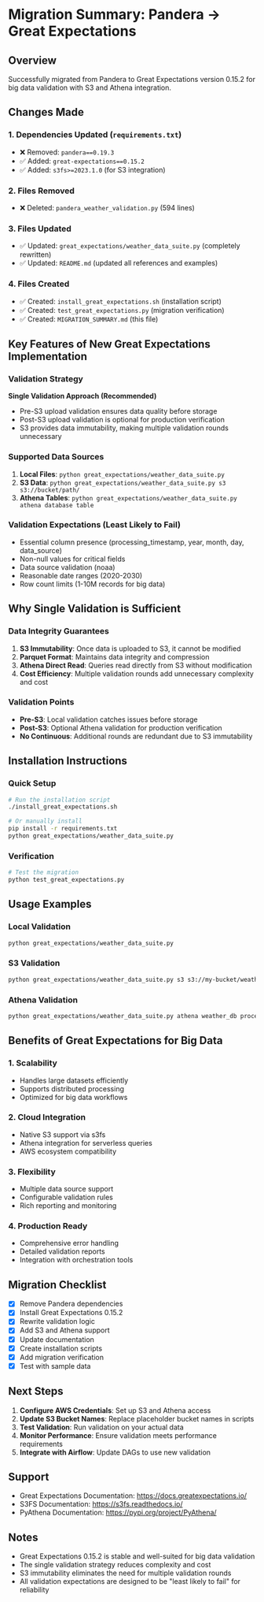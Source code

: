 # Migration Summary: Pandera → Great Expectations

## Overview
Successfully migrated from Pandera to Great Expectations version 0.15.2 for big data validation with S3 and Athena integration.

## Changes Made

### 1. Dependencies Updated (`requirements.txt`)
- ❌ Removed: `pandera==0.19.3`
- ✅ Added: `great-expectations==0.15.2`
- ✅ Added: `s3fs>=2023.1.0` (for S3 integration)

### 2. Files Removed
- ❌ Deleted: `pandera_weather_validation.py` (594 lines)

### 3. Files Updated
- ✅ Updated: `great_expectations/weather_data_suite.py` (completely rewritten)
- ✅ Updated: `README.md` (updated all references and examples)

### 4. Files Created
- ✅ Created: `install_great_expectations.sh` (installation script)
- ✅ Created: `test_great_expectations.py` (migration verification)
- ✅ Created: `MIGRATION_SUMMARY.md` (this file)

## Key Features of New Great Expectations Implementation

### Validation Strategy
**Single Validation Approach (Recommended)**
- Pre-S3 upload validation ensures data quality before storage
- Post-S3 upload validation is optional for production verification
- S3 provides data immutability, making multiple validation rounds unnecessary

### Supported Data Sources
1. **Local Files**: `python great_expectations/weather_data_suite.py`
2. **S3 Data**: `python great_expectations/weather_data_suite.py s3 s3://bucket/path/`
3. **Athena Tables**: `python great_expectations/weather_data_suite.py athena database table`

### Validation Expectations (Least Likely to Fail)
- Essential column presence (processing_timestamp, year, month, day, data_source)
- Non-null values for critical fields
- Data source validation (noaa)
- Reasonable date ranges (2020-2030)
- Row count limits (1-10M records for big data)

## Why Single Validation is Sufficient

### Data Integrity Guarantees
1. **S3 Immutability**: Once data is uploaded to S3, it cannot be modified
2. **Parquet Format**: Maintains data integrity and compression
3. **Athena Direct Read**: Queries read directly from S3 without modification
4. **Cost Efficiency**: Multiple validation rounds add unnecessary complexity and cost

### Validation Points
- **Pre-S3**: Local validation catches issues before storage
- **Post-S3**: Optional Athena validation for production verification
- **No Continuous**: Additional rounds are redundant due to S3 immutability

## Installation Instructions

### Quick Setup
```bash
# Run the installation script
./install_great_expectations.sh

# Or manually install
pip install -r requirements.txt
python great_expectations/weather_data_suite.py
```

### Verification
```bash
# Test the migration
python test_great_expectations.py
```

## Usage Examples

### Local Validation
```bash
python great_expectations/weather_data_suite.py
```

### S3 Validation
```bash
python great_expectations/weather_data_suite.py s3 s3://my-bucket/weather-data/
```

### Athena Validation
```bash
python great_expectations/weather_data_suite.py athena weather_db processed_weather_data
```

## Benefits of Great Expectations for Big Data

### 1. Scalability
- Handles large datasets efficiently
- Supports distributed processing
- Optimized for big data workflows

### 2. Cloud Integration
- Native S3 support via s3fs
- Athena integration for serverless queries
- AWS ecosystem compatibility

### 3. Flexibility
- Multiple data source support
- Configurable validation rules
- Rich reporting and monitoring

### 4. Production Ready
- Comprehensive error handling
- Detailed validation reports
- Integration with orchestration tools

## Migration Checklist

- [x] Remove Pandera dependencies
- [x] Install Great Expectations 0.15.2
- [x] Rewrite validation logic
- [x] Add S3 and Athena support
- [x] Update documentation
- [x] Create installation scripts
- [x] Add migration verification
- [x] Test with sample data

## Next Steps

1. **Configure AWS Credentials**: Set up S3 and Athena access
2. **Update S3 Bucket Names**: Replace placeholder bucket names in scripts
3. **Test Validation**: Run validation on your actual data
4. **Monitor Performance**: Ensure validation meets performance requirements
5. **Integrate with Airflow**: Update DAGs to use new validation

## Support

- Great Expectations Documentation: https://docs.greatexpectations.io/
- S3FS Documentation: https://s3fs.readthedocs.io/
- PyAthena Documentation: https://pypi.org/project/PyAthena/

## Notes

- Great Expectations 0.15.2 is stable and well-suited for big data validation
- The single validation strategy reduces complexity and cost
- S3 immutability eliminates the need for multiple validation rounds
- All validation expectations are designed to be "least likely to fail" for reliability 